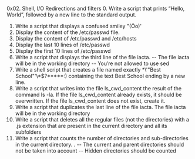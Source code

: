 0x02. Shell, I/O Redirections and filters
0.  Write a script that prints “Hello, World”, followed by a new line to the standard output.
1.  Write a script that displays a confused smiley "(Ôo)'
2.  Display the content of the /etc/passwd file.
3.  Display the content of /etc/passwd and /etc/hosts
4.  Display the last 10 lines of /etc/passwd
5.  Display the first 10 lines of /etc/passwd
6.  Write a script that displays the third line of the file iacta.
    --  The file iacta will be in the working directory
    --  You’re not allowed to use sed
7.  Write a shell script that creates a file named exactly \*\\'"Best School"\'\\*$\?\*\*\*\*\*:) containing the text Best School ending by a new line.
8.  Write a script that writes into the file ls_cwd_content the result of the command ls -la. If the file ls_cwd_content already exists, it should be overwritten. If the file ls_cwd_content does not exist, create it.
9.  Write a script that duplicates the last line of the file iacta. The file iacta will be in the working directory
10. Write a script that deletes all the regular files (not the directories) with a .js extension that are present in the current directory and all its subfolders
11. Write a script that counts the number of directories and sub-directories in the current directory.
 .  --  The current and parent directories should not be taken into account
    --  Hidden directories should be counted
